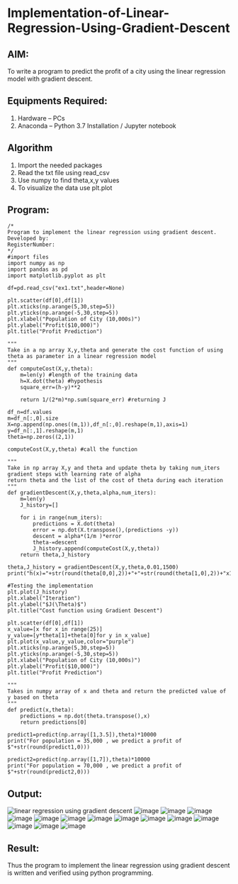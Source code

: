 # Implementation-of-Linear-Regression-Using-Gradient-Descent

## AIM:
To write a program to predict the profit of a city using the linear regression model with gradient descent.

## Equipments Required:
1. Hardware – PCs
2. Anaconda – Python 3.7 Installation / Jupyter notebook

## Algorithm
1. Import the needed packages
2. Read the txt file using read_csv
3. Use numpy to find theta,x,y values
4. To visualize the data use plt.plot

## Program:
```
/*
Program to implement the linear regression using gradient descent.
Developed by: 
RegisterNumber:  
*/
#import files
import numpy as np
import pandas as pd
import matplotlib.pyplot as plt

df=pd.read_csv("ex1.txt",header=None)

plt.scatter(df[0],df[1])
plt.xticks(np.arange(5,30,step=5))
plt.yticks(np.arange(-5,30,step=5))
plt.xlabel("Population of City (10,000s)")
plt.ylabel("Profit($10,000)")
plt.title("Profit Prediction")

"""
Take in a np array X,y,theta and generate the cost function of using theta as parameter in a linear regression model
"""
def computeCost(X,y,theta):
    m=len(y) #length of the training data
    h=X.dot(theta) #hypothesis
    square_err=(h-y)**2
    
    return 1/(2*m)*np.sum(square_err) #returning J

df_n=df.values
m=df_n[:,0].size
X=np.append(np.ones((m,1)),df_n[:,0].reshape(m,1),axis=1)
y=df_n[:,1].reshape(m,1)
theta=np.zeros((2,1))

computeCost(X,y,theta) #call the function

"""
Take in np array X,y and theta and update theta by taking num_iters gradient steps with learning rate of alpha 
return theta and the list of the cost of theta during each iteration
"""
def gradientDescent(X,y,theta,alpha,num_iters):
    m=len(y)
    J_history=[]
    
    for i in range(num_iters):
        predictions = X.dot(theta)
        error = np.dot(X.transpose(),(predictions -y))
        descent = alpha*(1/m )*error
        theta-=descent
        J_history.append(computeCost(X,y,theta))
    return theta,J_history

theta,J_history = gradientDescent(X,y,theta,0.01,1500)
print("h(x)="+str(round(theta[0,0],2))+"+"+str(round(theta[1,0],2))+"x1")

#Testing the implementation
plt.plot(J_history)
plt.xlabel("Iteration")
plt.ylabel("$J(\Theta)$")
plt.title("Cost function using Gradient Descent")

plt.scatter(df[0],df[1])
x_value=[x for x in range(25)]
y_value=[y*theta[1]+theta[0]for y in x_value]
plt.plot(x_value,y_value,color="purple")
plt.xticks(np.arange(5,30,step=5))
plt.yticks(np.arange(-5,30,step=5))
plt.xlabel("Population of City (10,000s)")
plt.ylabel("Profit($10,000)")
plt.title("Profit Prediction")

"""
Takes in numpy array of x and theta and return the predicted value of y based on theta
"""
def predict(x,theta):
    predictions = np.dot(theta.transpose(),x)
    return predictions[0]

predict1=predict(np.array([1,3.5]),theta)*10000
print("For population = 35,000 , we predict a profit of $"+str(round(predict1,0)))

predict2=predict(np.array([1,7]),theta)*10000
print("For population = 70,000 , we predict a profit of $"+str(round(predict2,0)))
```

## Output:
![linear regression using gradient descent](sam.png)
![image](https://user-images.githubusercontent.com/94165108/195106558-12e0d941-3a3d-4746-b227-37210df27d13.png)
![image](https://user-images.githubusercontent.com/94165108/195106593-8a6d5b84-fd48-4bbb-902d-628f0839f0ec.png)
![image](https://user-images.githubusercontent.com/94165108/195106627-7c2c9558-691f-4a7b-a6e9-285a3ca48ac2.png)
![image](https://user-images.githubusercontent.com/94165108/195106657-ceb13add-09a7-437c-8d77-527993c7999e.png)
![image](https://user-images.githubusercontent.com/94165108/195106740-e3ae795c-9368-40dc-a60c-fc4026da360a.png)
![image](https://user-images.githubusercontent.com/94165108/195106790-62cce815-6ab0-404a-b9c6-96646be7f1bc.png)
![image](https://user-images.githubusercontent.com/94165108/195106824-ca53bf44-4e25-4edb-b17d-fae6e376cab7.png)
![image](https://user-images.githubusercontent.com/94165108/195106863-d346be37-e67c-4a4a-96b9-da45d9c4f39f.png)
![image](https://user-images.githubusercontent.com/94165108/195106896-44c37a86-56fb-4b82-944d-e04baa5d35f1.png)
![image](https://user-images.githubusercontent.com/94165108/195106921-5b6a528f-2a93-4824-81b8-942ed1cf47f2.png)
![image](https://user-images.githubusercontent.com/94165108/195107004-fe4f9ffe-7409-41d6-88e7-1a97184ee4d6.png)
![image](https://user-images.githubusercontent.com/94165108/195107028-86a14e71-1d1b-4f7e-8153-1ddb9582e1f9.png)
![image](https://user-images.githubusercontent.com/94165108/195107075-88a460c0-ef8a-4d2f-b801-ff927a4311b6.png)
![image](https://user-images.githubusercontent.com/94165108/195107114-f4f58fdb-1136-4f7d-bbc8-90868cbcba1f.png)

## Result:
Thus the program to implement the linear regression using gradient descent is written and verified using python programming.
